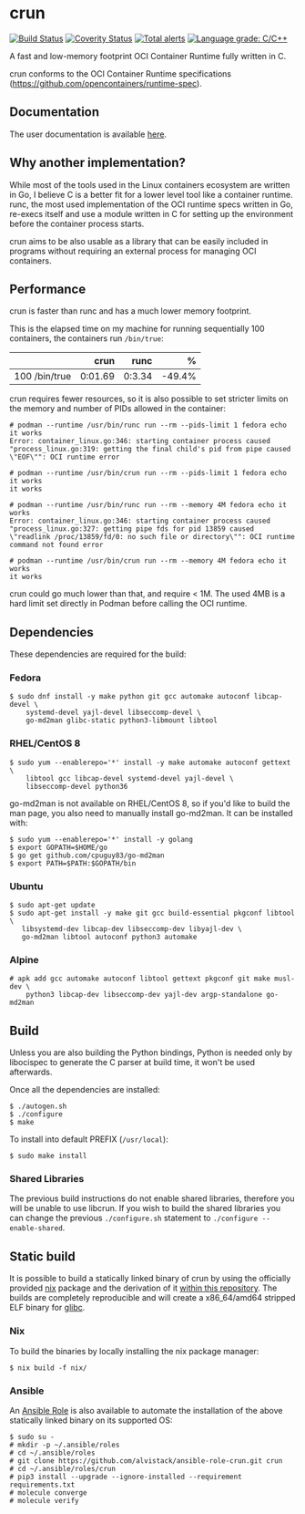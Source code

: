 # crun

[![Build Status](https://travis-ci.org/containers/crun.svg?branch=master)](https://travis-ci.org/containers/crun)
[![Coverity Status](https://scan.coverity.com/projects/17787/badge.svg)](https://scan.coverity.com/projects/giuseppe-crun)
[![Total alerts](https://img.shields.io/lgtm/alerts/g/containers/crun.svg?logo=lgtm&logoWidth=18)](https://lgtm.com/projects/g/containers/crun/alerts/)
[![Language grade: C/C++](https://img.shields.io/lgtm/grade/cpp/g/containers/crun.svg?logo=lgtm&logoWidth=18)](https://lgtm.com/projects/g/containers/crun/context:cpp)

A fast and low-memory footprint OCI Container Runtime fully written in
C.

crun conforms to the OCI Container Runtime specifications
(<https://github.com/opencontainers/runtime-spec>).

## Documentation

The user documentation is available [here](crun.1.md).

## Why another implementation?

While most of the tools used in the Linux containers ecosystem are
written in Go, I believe C is a better fit for a lower level tool like a
container runtime. runc, the most used implementation of the OCI runtime
specs written in Go, re-execs itself and use a module written in C for
setting up the environment before the container process starts.

crun aims to be also usable as a library that can be easily included in
programs without requiring an external process for managing OCI
containers.

## Performance

crun is faster than runc and has a much lower memory footprint.

This is the elapsed time on my machine for running sequentially 100
containers, the containers run `/bin/true`:

|               |    crun |   runc |       % |
| ------------- | ------: | -----: | ------: |
| 100 /bin/true | 0:01.69 | 0:3.34 | \-49.4% |

crun requires fewer resources, so it is also possible to set stricter
limits on the memory and number of PIDs allowed in the container:

```console
# podman --runtime /usr/bin/runc run --rm --pids-limit 1 fedora echo it works
Error: container_linux.go:346: starting container process caused "process_linux.go:319: getting the final child's pid from pipe caused \"EOF\"": OCI runtime error

# podman --runtime /usr/bin/crun run --rm --pids-limit 1 fedora echo it works
it works

# podman --runtime /usr/bin/runc run --rm --memory 4M fedora echo it works
Error: container_linux.go:346: starting container process caused "process_linux.go:327: getting pipe fds for pid 13859 caused \"readlink /proc/13859/fd/0: no such file or directory\"": OCI runtime command not found error

# podman --runtime /usr/bin/crun run --rm --memory 4M fedora echo it works
it works
```

crun could go much lower than that, and require \< 1M. The used 4MB is a
hard limit set directly in Podman before calling the OCI runtime.

## Dependencies

These dependencies are required for the build:

### Fedora

```console
$ sudo dnf install -y make python git gcc automake autoconf libcap-devel \
    systemd-devel yajl-devel libseccomp-devel \
    go-md2man glibc-static python3-libmount libtool
```

### RHEL/CentOS 8

```console
$ sudo yum --enablerepo='*' install -y make automake autoconf gettext \
    libtool gcc libcap-devel systemd-devel yajl-devel \
    libseccomp-devel python36
```

go-md2man is not available on RHEL/CentOS 8, so if you'd like to build
the man page, you also need to manually install go-md2man. It can be
installed with:

```console
$ sudo yum --enablerepo='*' install -y golang
$ export GOPATH=$HOME/go
$ go get github.com/cpuguy83/go-md2man
$ export PATH=$PATH:$GOPATH/bin
```

### Ubuntu

```console
$ sudo apt-get update
$ sudo apt-get install -y make git gcc build-essential pkgconf libtool \
   libsystemd-dev libcap-dev libseccomp-dev libyajl-dev \
   go-md2man libtool autoconf python3 automake
```

### Alpine

```console
# apk add gcc automake autoconf libtool gettext pkgconf git make musl-dev \
    python3 libcap-dev libseccomp-dev yajl-dev argp-standalone go-md2man
```

## Build

Unless you are also building the Python bindings, Python is needed only
by libocispec to generate the C parser at build time, it won't be used
afterwards.

Once all the dependencies are installed:

```console
$ ./autogen.sh
$ ./configure
$ make
```

To install into default PREFIX (`/usr/local`):

```console
$ sudo make install
```

### Shared Libraries

The previous build instructions do not enable shared libraries, therefore you will be unable to use libcrun. If you wish to build the shared libraries you can change the previous `./configure.sh` statement to `./configure --enable-shared`.

## Static build

It is possible to build a statically linked binary of crun by using the
officially provided
[nix](https://nixos.org/nixos/packages.html?attr=crun&channel=nixpkgs-unstable&query=crun)
package and the derivation of it [within this repository](nix/). The
builds are completely reproducible and will create a x86\_64/amd64
stripped ELF binary for [glibc](https://www.gnu.org/software/libc).

### Nix

To build the binaries by locally installing the nix package manager:

```console
$ nix build -f nix/
```

### Ansible

An [Ansible Role](https://github.com/alvistack/ansible-role-crun) is
also available to automate the installation of the above statically
linked binary on its supported OS:

```console
$ sudo su -
# mkdir -p ~/.ansible/roles
# cd ~/.ansible/roles
# git clone https://github.com/alvistack/ansible-role-crun.git crun
# cd ~/.ansible/roles/crun
# pip3 install --upgrade --ignore-installed --requirement requirements.txt
# molecule converge
# molecule verify
```
